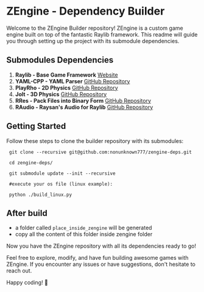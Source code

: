 # ZEngine - Dependency Builder

Welcome to the ZEngine Builder repository! ZEngine is a custom game engine built on top of the fantastic Raylib framework. This readme will guide you through setting up the project with its submodule dependencies.

## Submodules Dependencies

1.  **Raylib - Base Game Framework**
    [Website](https://www.raylib.com/)
2.  **YAML-CPP - YAML Parser**
    [GitHub Repository](https://github.com/jbeder/yaml-cpp)
3.  **PlayRho - 2D Physics**
    [GitHub Repository](https://github.com/louis-langholtz/PlayRho)
4.  **Jolt - 3D Physics**
    [GitHub Repository](https://github.com/jrouwe/JoltPhysics)
5.  **RRes - Pack Files into Binary Form**
    [GitHub Repository](https://github.com/raysan5/rres)
6.  **RAudio - Raysan's Audio for Raylib**
    [GitHub Repository](https://github.com/raysan5/raudio)

## Getting Started

Follow these steps to clone the builder repository with its submodules:


```
 git clone --recursive git@github.com:nonunknown777/zengine-deps.git

 cd zengine-deps/

 git submodule update --init --recursive

 #execute your os file (linux example):

 python ./build_linux.py
```


## After build

- a folder called `place_inside_zengine` will be generated
- copy all the content of this folder inside zengine folder

Now you have the ZEngine repository with all its dependencies ready to go!

Feel free to explore, modify, and have fun building awesome games with ZEngine. If you encounter any issues or have suggestions, don't hesitate to reach out.

Happy coding! 🚀